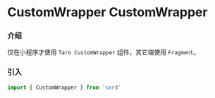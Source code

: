 # CustomWrapper CustomWrapper

### 介绍

仅在小程序才使用 `Taro CustomWrapper` 组件，其它端使用 `Fragment`。

### 引入

```ts
import { CustomWrapper } from 'sard'
```

